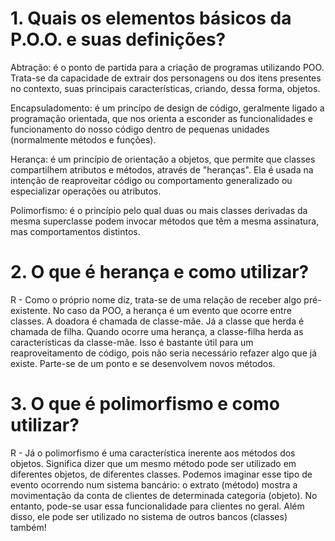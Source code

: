 # 1. Quais os elementos básicos da P.O.O. e suas definições?
Abtração: é o ponto de partida para a criação de programas utilizando POO. Trata-se da capacidade de extrair dos personagens ou dos itens presentes no contexto, suas principais características, criando, dessa forma, objetos.

Encapsuladomento: é um princípo de design de código, geralmente ligado a programação orientada, que nos orienta a esconder as funcionalidades e funcionamento do nosso código dentro de pequenas unidades (normalmente métodos e funções). 
 
Herança: é um princípio de orientação a objetos, que permite que classes compartilhem atributos e métodos, através de "heranças". Ela é usada na intenção de reaproveitar código ou comportamento generalizado ou especializar operações ou atributos.

Polimorfismo: é o princípio pelo qual duas ou mais classes derivadas da mesma superclasse podem invocar métodos que têm a mesma assinatura, mas comportamentos distintos.

# 2. O que é herança e como utilizar?
R - Como o próprio nome diz, trata-se de uma relação de receber algo pré-existente. No caso da POO, a herança é um evento que ocorre entre classes. A doadora é chamada de classe-mãe. Já a classe que herda é chamada de filha. Quando ocorre uma herança, a classe-filha herda as características da classe-mãe. Isso é bastante útil para um reaproveitamento de código, pois não seria necessário refazer algo que já existe. Parte-se de um ponto e se desenvolvem novos métodos.

# 3. O que é polimorfismo e como utilizar?
R - Já o polimorfismo é uma característica inerente aos métodos dos objetos. Significa dizer que um mesmo método pode ser utilizado em diferentes objetos, de diferentes classes. Podemos imaginar esse tipo de evento ocorrendo num sistema bancário: o extrato (método) mostra a movimentação da conta de clientes de determinada categoria (objeto). No entanto, pode-se usar essa funcionalidade para clientes no geral. Além disso, ele pode ser utilizado no sistema de outros bancos (classes) também!
